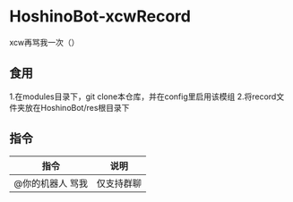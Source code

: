 # HoshinoBot-xcwRecord
xcw再骂我一次（）
## 食用
1.在modules目录下，git clone本仓库，并在config里启用该模组
2.将record文件夹放在HoshinoBot/res根目录下
## 指令
|指令|说明|
|-----|-----|
|@你的机器人 骂我|仅支持群聊|
